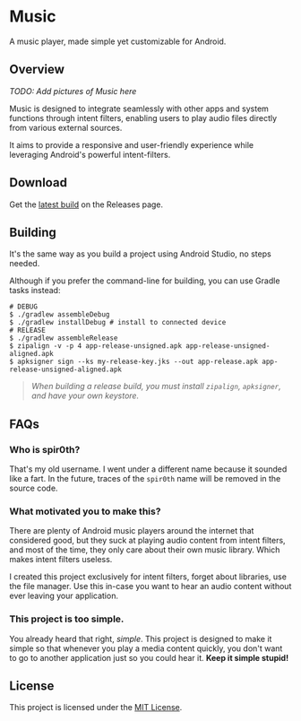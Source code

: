 # Music
A music player, made simple yet customizable for Android.

## Overview
*TODO: Add pictures of Music here*

Music is designed to integrate seamlessly with other apps and system functions through intent filters,
enabling users to play audio files directly from various external sources.

It aims to provide a responsive and user-friendly experience while leveraging Android's powerful intent-filters.

## Download
Get the [latest build](https://github.com/feivegian/music/releases/latest) on the Releases page.

## Building
It's the same way as you build a project using Android Studio, no steps needed.

Although if you prefer the command-line for building, you can use Gradle tasks instead:
```shell
# DEBUG
$ ./gradlew assembleDebug
$ ./gradlew installDebug # install to connected device
# RELEASE
$ ./gradlew assembleRelease
$ zipalign -v -p 4 app-release-unsigned.apk app-release-unsigned-aligned.apk
$ apksigner sign --ks my-release-key.jks --out app-release.apk app-release-unsigned-aligned.apk
```

> *When building a release build, you must install `zipalign`, `apksigner`, and have your own keystore.*

## FAQs

### Who is spir0th?
That's my old username. I went under a different name because it sounded like a fart.
In the future, traces of the `spir0th` name will be removed in the source code.

### What motivated you to make this?
There are plenty of Android music players around the internet that considered good,
but they suck at playing audio content from intent filters, and most of the time,
they only care about their own music library. Which makes intent filters useless.

I created this project exclusively for intent filters, forget about libraries, use the file manager.
Use this in-case you want to hear an audio content without ever leaving your application.

### This project is too simple.
You already heard that right, *simple*. This project is designed to make it simple so that
whenever you play a media content quickly, you don't want to go to another application just so
you could hear it. **Keep it simple stupid!**

## License
This project is licensed under the [MIT License](LICENSE).
